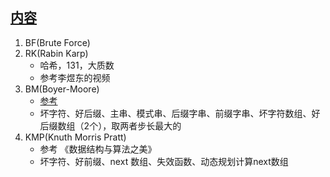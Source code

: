 ## [内容](https://blog.csdn.net/weixin_45616285/article/details/128242976)              

1. BF(Brute Force)     
2. RK(Rabin Karp)       
   + 哈希，131，大质数        
   + 参考李煜东的视频     
3. BM(Boyer-Moore)        
   + [参考](https://segmentfault.com/a/1190000022490177)        
   + 坏字符、好后缀、主串、模式串、后缀字串、前缀字串、坏字符数组、好后缀数组（2个），取两者步长最大的      
4. KMP(Knuth Morris Pratt)      
    + 参考 《数据结构与算法之美》     
    + 坏字符、好前缀、next 数组、失效函数、动态规划计算next数组     
